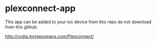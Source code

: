 plexconnect-app
===============

This app can be added to your ios device from this repo do not download from this github:

http://cydia.myrepospace.com/Plexconnect/

